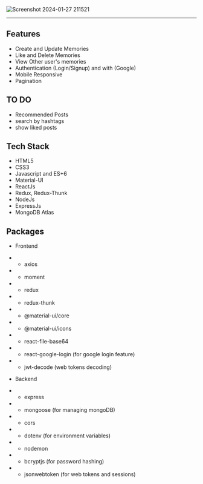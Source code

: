 
![Screenshot 2024-01-27 211521](https://github.com/dunkumari/Memories-app/assets/94292979/2ba15a3a-2481-4978-a522-8d516b580b53)

---

## Features

- Create and Update Memories
- Like and Delete Memories
- View Other user's memories
-  Authentication (Login/Signup) and with (Google)
- Mobile Responsive
- Pagination

## TO DO

- Recommended Posts
- search by hashtags
- show liked posts

## Tech Stack

- HTML5
- CSS3
- Javascript and ES+6
- Material-UI
- ReactJs
- Redux, Redux-Thunk
- NodeJs
- ExpressJs
- MongoDB Atlas

## Packages

- Frontend
- - axios
- - moment
- - redux
- - redux-thunk
- - @material-ui/core
- - @material-ui/icons
- - react-file-base64
- - react-google-login (for google login feature)
- - jwt-decode (web tokens decoding)

- Backend
- - express
- - mongoose (for managing mongoDB)
- - cors
- - dotenv (for environment variables)
- - nodemon
- - bcryptjs (for password hashing)
- - jsonwebtoken (for web tokens and sessions)
